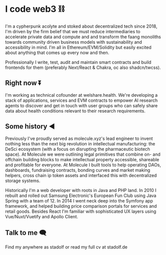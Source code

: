 # I code web3 ⛓️

I'm a cypherpunk acolyte and stoked about decentralized tech since 2018, I'm driven by the firm belief that we must reduce intermediaries to accelerate private data and compute and and transform the faang monoliths towards community driven business models with sustainability and accessibility in mind. I'm all in Ethereum/EVM/Solidity but easily excited about anything that comes up every now and then. 

Professionally I write, test, audit and maintain smart contracts and build frontends for them (preferably Next/React & Chakra, oc also shadcn/twcss). 

## Right now ⏬

I'm working as technical cofounder at welshare.health. We're developing a stack of applications, services and EVM contracts to empower AI research agents to discover and get in touch with user groups who can safely share data about health conditions relevant to their research requirements.  

## Some history ◀️

Previously I've proudly served as molecule.xyz's lead engineer to invent nothing less than the next big revolution in intellectual manufacturing: the DeSci ecosystem (with a focus on disrupting the pharmaceutic biotech space). At Molecule we were outlining legal primitives that combine on- and offchain building blocks to make intellectual property accessible, shareable and profitable for everyone. At Molecule I built tools to help operating DAOs, dashboards, fundraising contracts, bonding curves and market making helpers, cross chain ip token assets and interfaced this with decentralized storage systems.

Historically I'm a web developer with roots in Java and PHP land. In 2010 I rebuilt and rolled out Samsung Electronic's European Fun Club using Java Spring with a team of 12. In 2014 I went neck deep into the Symfony app framework, and helped building price comparison portals for services and retail goods. Besides React I'm familiar with sophisticated UX layers using Vue/Nuxt/Vuetify and Apollo Client. 

## Talk to me 🗨️

Find my anywhere as stadolf or read my full cv at stadolf.de
